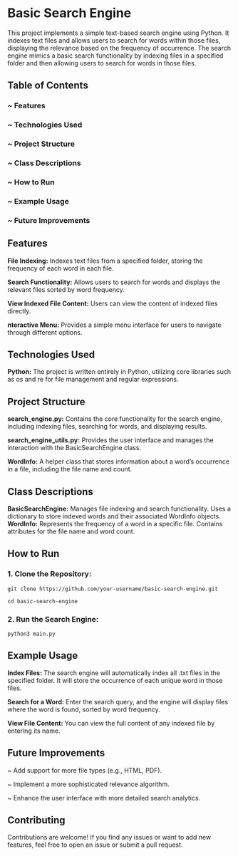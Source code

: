 # Basic Search Engine

This project implements a simple text-based search engine using Python. It indexes text files and allows users to search for words within those files, displaying the relevance based on the frequency of occurrence. The search engine mimics a basic search functionality by indexing files in a specified folder and then allowing users to search for words in those files.

## Table of Contents

### ~ Features
### ~ Technologies Used
### ~ Project Structure
### ~ Class Descriptions
### ~ How to Run
### ~ Example Usage
### ~ Future Improvements

## Features
**File Indexing:** Indexes text files from a specified folder, storing the frequency of each word in each file.

**Search Functionality:** Allows users to search for words and displays the relevant files sorted by word frequency.

**View Indexed File Content:** Users can view the content of indexed files directly.

**nteractive Menu:** Provides a simple menu interface for users to navigate through different options.

## Technologies Used
**Python:** The project is written entirely in Python, utilizing core libraries such as os and re for file management and regular expressions.

## Project Structure
**search_engine.py:** Contains the core functionality for the search engine, including indexing files, searching for words, and displaying results.

**search_engine_utils.py:** Provides the user interface and manages the interaction with the BasicSearchEngine class.

**WordInfo:** A helper class that stores information about a word’s occurrence in a file, including the file name and count.

## Class Descriptions
**BasicSearchEngine:** Manages file indexing and search functionality.
Uses a dictionary to store indexed words and their associated WordInfo objects.
**WordInfo:** Represents the frequency of a word in a specific file.
Contains attributes for the file name and word count.
## How to Run
### 1. Clone the Repository:
`git clone https://github.com/your-username/basic-search-engine.git`

`cd basic-search-engine`

### 2. Run the Search Engine:
`python3 main.py`

## Example Usage
**Index Files:**
The search engine will automatically index all .txt files in the specified folder.
It will store the occurrence of each unique word in those files.

**Search for a Word:**
Enter the search query, and the engine will display files where the word is found, sorted by word frequency.

**View File Content:**
You can view the full content of any indexed file by entering its name.

## Future Improvements
~ Add support for more file types (e.g., HTML, PDF).

~ Implement a more sophisticated relevance algorithm.

~ Enhance the user interface with more detailed search analytics.

## Contributing
Contributions are welcome! If you find any issues or want to add new features, feel free to open an issue or submit a pull request.
